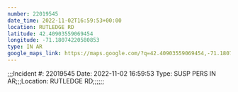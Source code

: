 ```yaml
---
number: 22019545
date_time: 2022-11-02T16:59:53+00:00
location: RUTLEDGE RD
latitude: 42.40903559069454
longitude: -71.18074220580853
type: IN AR
google_maps_link: https://maps.google.com/?q=42.40903559069454,-71.18074220580853
---
```


;;;Incident #: 22019545  Date: 2022-11-02 16:59:53   Type: SUSP PERS IN AR;;;Location: RUTLEDGE RD;;;;;;

